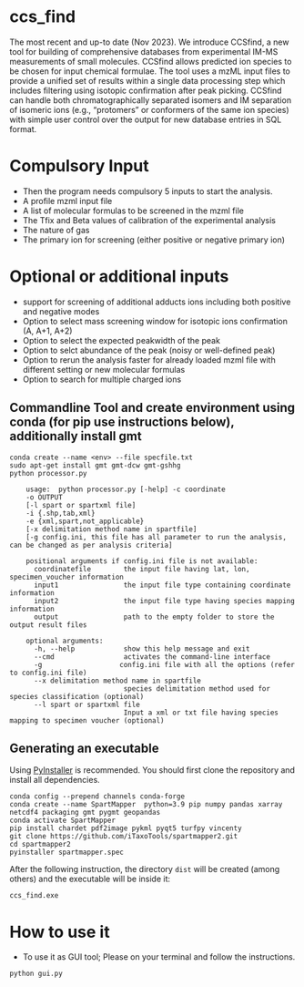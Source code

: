 # ccs_find
The most recent and up-to date (Nov 2023).
We introduce CCSfind, a new tool for building of comprehensive databases from experimental IM-MS measurements of small molecules. 
CCSfind allows predicted ion species to be chosen for input chemical formulae.
The tool uses a mzML input files to provide a unified set of results within a single data processing step which includes filtering using isotopic confirmation after peak picking.
CCSfind can handle both chromatographically separated isomers and IM separation of isomeric ions (e.g., “protomers” or conformers of the same ion species) with 
simple user control over the output for new database entries in SQL format. 

# Compulsory Input

* Then the program needs compulsory 5 inputs to start the analysis.
* A profile mzml input file
* A list of molecular formulas to be screened in the mzml file
* The Tfix and Beta values of calibration of the experimental analysis
* The nature of gas
* The primary ion for screening (either positive or negative primary ion)



# Optional or additional inputs

* support for screening of additional adducts ions including both positive and negative modes
* Option to select mass screening window for isotopic ions confirmation (A, A+1, A+2)
* Option to select the expected peakwidth of the peak 
* Option to selct abundance of the peak (noisy or well-defined peak)
* Option to rerun the analysis faster for already loaded mzml file with different setting or new molecular formulas
* Option to search for multiple charged ions



## Commandline Tool and create environment using conda (for pip use instructions below), additionally install gmt

```
conda create --name <env> --file specfile.txt
sudo apt-get install gmt gmt-dcw gmt-gshhg
python processor.py

    usage:  python processor.py [-help] -c coordinate 
    -o OUTPUT 
    [-l spart or spartxml file] 
    -i {.shp,tab,xml} 
    -e {xml,spart,not_applicable}
    [-x delimitation method name in spartfile]
    [-g config.ini, this file has all parameter to run the analysis, can be changed as per analysis criteria]

    positional arguments if config.ini file is not available:
      coordinatefile        the input file having lat, lon, specimen_voucher information
      input1                the input file type containing coordinate information
      input2                the input file type having species mapping information
      output                path to the empty folder to store the output result files

    optional arguments:
      -h, --help            show this help message and exit
      --cmd                 activates the command-line interface
      -g                   config.ini file with all the options (refer to config.ini file)
      --x delimitation method name in spartfile
                            species delimitation method used for species classification (optional)
      --l spart or spartxml file
                            Input a xml or txt file having species mapping to specimen voucher (optional)

```
## Generating an executable
Using [PyInstaller](http://www.pyinstaller.org) is recommended. You should first clone the repository and install all dependencies.


```
conda config --prepend channels conda-forge
conda create --name SpartMapper  python=3.9 pip numpy pandas xarray netcdf4 packaging gmt pygmt geopandas
conda activate SpartMapper
pip install chardet pdf2image pykml pyqt5 turfpy vincenty
git clone https://github.com/iTaxoTools/spartmapper2.git
cd spartmapper2
pyinstaller spartmapper.spec

```

After the following instruction, the directory `dist` will be created (among others) and the executable will be inside it:
```
ccs_find.exe
```


# How to use it


* To use it as GUI tool; Please on your terminal and follow the instructions.
```
python gui.py
```


